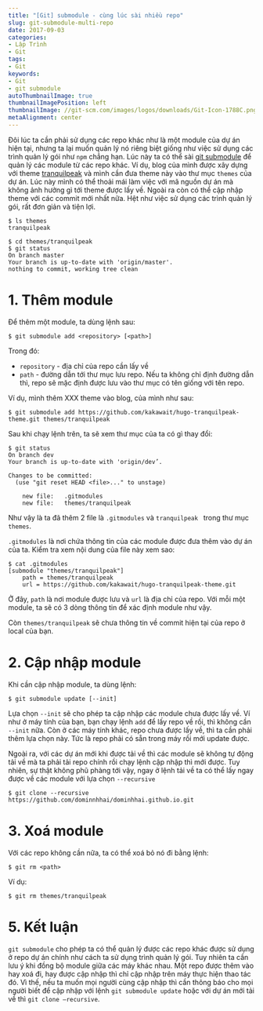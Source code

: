 ```yaml
---
title: "[Git] submodule - cùng lúc sài nhiều repo"
slug: git-submodule-multi-repo
date: 2017-09-03
categories:
- Lập Trình
- Git
tags:
- Git
keywords:
- Git
- git submodule
autoThumbnailImage: true
thumbnailImagePosition: left
thumbnailImage: //git-scm.com/images/logos/downloads/Git-Icon-1788C.png
metaAlignment: center
---
```

Đôi lúc ta cần phải sử dụng các repo khác như là một module của dự án hiện tại,
nhưng ta lại muốn quản lý nó riêng biệt giống như việc sử dụng các trình quản lý
gói như `npm` chẳng hạn.
Lúc này ta có thể sài <a href=“https://git-scm.com/docs/git-submodule” target=“_blank”>git submodule</a> để quản lý các module từ các repo khác.
Ví dụ, blog của mình được xây dựng với theme <a href="https://github.com/kakawait/hugo-tranquilpeak-theme" target="_blank">tranquilpeak</a>
và mình cần đưa theme này vào thư mục `themes` của dự án.
Lúc này mình có thể thoải mái làm việc với mã nguồn dự án mà không ảnh hưởng gì tới theme được lấy về. Ngoài ra còn có thể cập nhập theme với các commit mới nhất nữa.
Hệt như việc sử dụng các trình quản lý gói, rất đơn giản và tiện lợi.

```
$ ls themes
tranquilpeak

$ cd themes/tranquilpeak
$ git status
On branch master
Your branch is up-to-date with 'origin/master'.
nothing to commit, working tree clean
```

# 1. Thêm module
Để thêm một module, ta dùng lệnh sau:
```
$ git submodule add <repository> [<path>]
```
Trong đó:

 * `repository` - địa chỉ của repo cần lấy về
 * `path` - đường dẫn tới thư mục lưu repo. Nếu ta không chỉ định đường dẫn thì, repo sẽ mặc định được lưu vào thư mục có tên giống với tên repo.

Ví dụ, mình thêm XXX theme vào blog, của mình như sau:
```
$ git submodule add https://github.com/kakawait/hugo-tranquilpeak-theme.git themes/tranquilpeak

```
Sau khi chạy lệnh trên, ta sẽ xem thư mục của ta có gì thay đổi:
```
$ git status
On branch dev
Your branch is up-to-date with 'origin/dev’.

Changes to be committed:
  (use "git reset HEAD <file>..." to unstage)

	new file:   .gitmodules
	new file:   themes/tranquilpeak
```
Như vậy là ta đã thêm 2 file là `.gitmodules` và `tranquilpeak ` trong thư mục `themes`.

`.gitmodules` là nơi chứa thông tin của các module được đưa thêm vào dự án của ta.
Kiểm tra xem nội dung của file này xem sao:
```
$ cat .gitmodules
[submodule "themes/tranquilpeak"]
	path = themes/tranquilpeak
	url = https://github.com/kakawait/hugo-tranquilpeak-theme.git
```
Ở đây, `path` là nơi module được lưu và `url` là địa chỉ của repo.
Với mỗi một module, ta sẽ có 3 dòng thông tin để xác định module như vậy.

Còn `themes/tranquilpeak` sẽ chưa thông tin về commit hiện tại của repo ở local của bạn.

# 2. Cập nhập module
Khi cần cập nhập module, ta dùng lệnh:
```
$ git submodule update [--init]
```

Lựa chọn `--init` sẽ cho phép ta cập nhập các module chưa được lấy về.
Ví như ở máy tính của bạn, bạn chạy lệnh `add` để lấy repo về rồi,
thì không cần `--init` nữa.
Còn ở các máy tính khác, repo chưa được lấy về,
thì ta cần phải thêm lựa chọn này.
Tức là repo phải có sẵn trong máy rồi mới update được.

Ngoài ra, với các dự án mới khi được tải về thì các module sẽ không tự động tải về mà ta phải tải repo chính rồi chạy lệnh cập nhập thì mới được.
Tuy nhiên, sự thật không phũ phàng tới vậy,
ngay ở lệnh tải về ta có thể lấy ngay được về các module với lựa chọn `--recursive`

```
$ git clone --recursive https://github.com/dominnhhai/dominhhai.github.io.git
```

# 3. Xoá module
Với các repo không cần nữa, ta có thể xoá bỏ nó đi bằng lệnh:
```
$ git rm <path>
```

Ví dụ:
```
$ git rm themes/tranquilpeak
```

# 5. Kết luận
`git submodule` cho phép ta có thể quản lý được các repo khác được sử dụng ở repo dự án chính như cách ta sử dụng trình quản lý gói.
Tuy nhiên ta cần lưu ý khi đồng bộ module giữa các máy khác nhau.
Một repo được thêm vào hay xoá đi, hay được cập nhập thì chỉ cập nhập trên máy thực hiện thao tác đó.
Vì thế, nếu ta muốn mọi người cùng cập nhập thì cần thông báo cho mọi người biết để cập nhập với lệnh `git submodule update` hoặc với dự án mới tải về thì `git clone —recursive`.

